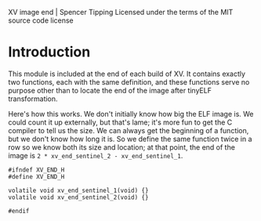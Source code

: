 XV image end | Spencer Tipping
Licensed under the terms of the MIT source code license

# Introduction

This module is included at the end of each build of XV. It contains exactly two
functions, each with the same definition, and these functions serve no purpose
other than to locate the end of the image after tinyELF transformation.

Here's how this works. We don't initially know how big the ELF image is. We
could count it up externally, but that's lame; it's more fun to get the C
compiler to tell us the size. We can always get the beginning of a function,
but we don't know how long it is. So we define the same function twice in a row
so we know both its size and location; at that point, the end of the image is
`2 * xv_end_sentinel_2 - xv_end_sentinel_1`.

    #ifndef XV_END_H
    #define XV_END_H

    volatile void xv_end_sentinel_1(void) {}
    volatile void xv_end_sentinel_2(void) {}

    #endif